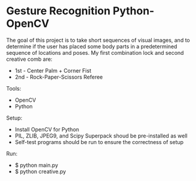 Gesture Recognition Python-OpenCV
==========================

The goal of this project is to take short sequences of visual images, and to determine if the user has placed some body parts in a predetermined sequence of locations and poses. My first combination lock and second creative comb are:  
- 1st - Center Palm + Corner Fist
- 2nd - Rock-Paper-Scissors Referee

Tools:
- OpenCV 
- Python 

Setup: 
-  Install OpenCV for Python
-  PIL, ZLIB, JPEG9, and Scipy Superpack shoud be pre-installed as well 
-  Self-test programs should be run to ensure the correctness of setup

Run:
- $ python main.py 
- $ python creative.py 
